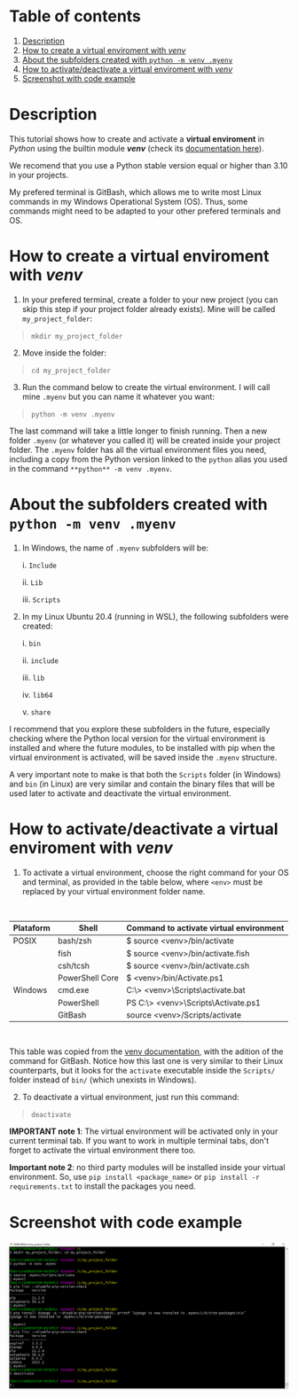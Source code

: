 <h1 align="center>Virtual enviroments in Python with the <strong>venv</strong> module</h1>

# Table of contents

1. [Description](#Description)
2. [How to create a virtual enviroment with *venv*](#how-to-create-a-virtual-enviroment-with-venv)
3. [About the subfolders created with `python -m venv .myenv`](#about-the-subfolders-created-with-python--m-venv-myenv)
4. [How to activate/deactivate a virtual enviroment with *venv*](#how-to-activatedeactivate-a-virtual-enviroment-with-venv)
5. [Screenshot with code example](#screenshot-with-code-example)

# Description

This tutorial shows how to create and activate a **virtual enviroment** in *Python* using the builtin module ***venv*** (check its [documentation here](https://docs.python.org/3/library/venv.html)).

We recomend that you use a Python stable version equal or higher than 3.10 in your projects.

My prefered terminal is GitBash, which allows me to write most Linux commands in my Windows Operational System (OS). Thus, some commands might need to be adapted to your other prefered terminals and OS. 

# How to create a virtual enviroment with *venv*

1. In your prefered terminal, create a folder to your new project (you can skip this step if your project folder already exists). Mine will be called `my_project_folder`:

>  ```mkdir my_project_folder```

2. Move inside the folder:

>  ```cd my_project_folder```

3. Run the command below to create the virtual environment.  I will call mine `.myenv` but you can name it whatever you want:

>  ```python -m venv .myenv```

The last command will take a little longer to finish running. Then a new folder `.myenv` (or whatever you called it) will be created inside your project folder. The `.myenv` folder has all the virtual environment files you need, including a copy from the Python version linked to the `python` alias you used in the command `**python** -m venv .myenv`.

# About the subfolders created with `python -m venv .myenv`

1. In Windows, the name of `.myenv` subfolders will be:

    i. `Include`

    ii. `Lib`
 
    iii. `Scripts`

2. In my Linux Ubuntu 20.4 (running in WSL), the following subfolders were created:
  
    i. `bin`
  
    ii. `include`
  
    iii. `lib`
  
    iv. `lib64`
    
    v. `share`

I recommend that you explore these subfolders in the future, especially checking where the Python local version for the virtual environment is installed and where the future modules, to be installed with pip when the virtual environment is activated, will be saved inside the `.myenv` structure.

A very important note to make is that both the `Scripts` folder (in Windows) and `bin` (in Linux) are very similar and contain the binary files that will be used later to activate and deactivate the virtual environment.

# How to activate/deactivate a virtual enviroment with *venv*

1. To activate a virtual environment, choose the right command for your OS and terminal, as provided in the table below, where `<env>` must be replaced by your virtual environment folder name.

<br />
<div align="center">

Plataform  | Shell | Command to activate virtual environment
--- | --- | ---
POSIX | bash/zsh | $ source \<venv\>/bin/activate
&nbsp; | fish  | $ source \<venv\>/bin/activate.fish
&nbsp; | csh/tcsh | $ source \<venv\>/bin/activate.csh
&nbsp; | PowerShell Core | $ \<venv\>/bin/Activate.ps1
Windows | cmd.exe | C:\\> \<venv\>\Scripts\activate.bat
&nbsp; | PowerShell | PS C:\\> \<venv\>\Scripts\Activate.ps1
&nbsp; | GitBash | source \<venv\>/Scripts/activate
    
</div>
<br />
    
This table was copied from the [venv documentation](https://docs.python.org/3/library/venv.html), with the adition of the command for GitBash. Notice how this last one is very similar to their Linux counterparts, but it looks for the `activate` executable inside the `Scripts/` folder instead of `bin/` (which unexists in Windows).
    
2. To deactivate a virtual environment, just run this command:
> ```deactivate```
    
**IMPORTANT note 1**: The virtual environment will be activated only in your current terminal tab. If you want to work in multiple terminal tabs, don't forget to activate the virtual environment there too.
    
**Important note 2**: no third party modules will be installed inside your virtual environment. So, use `pip install <package_name>` or `pip install -r requirements.txt` to install the packages you need.

# Screenshot with code example
  
<p align="center">
    <img align="center" src="terminal_commands.png" alt="example code" width="850px" />
</p>
